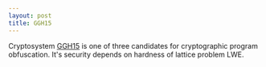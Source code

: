 ```yaml
---
layout: post
title: GGH15
---
```


Cryptosystem <a href="{{ site.baseurl }}/obf/GGH15/GGH15.pdf" target="_blank"> GGH15</a> is one of three candidates
for cryptographic program obfuscation. It's security depends on hardness of lattice problem LWE.
